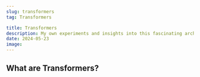 ```yaml
---
slug: transformers
tag: Transformers

title: Transformers
description: My own experiments and insights into this fascinating architecture.
date: 2024-05-23
image:
---
```


## What are Transformers?
